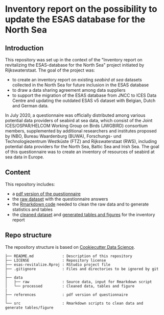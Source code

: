 # Inventory report on the possibility to update the ESAS database for the North Sea

## Introduction 

This repository was set up in the context of the "Inventory report on revitalizing the ESAS-database for the North Sea" project initiated by Rijkswaterstaat. The goal of the project was:

- to create an inventory report on existing _seabird at sea_ datasets collected in the North Sea for future inclusion in the ESAS database
- to draw a data sharing agreement among data suppliers
- to support the migration of the ESAS database from JNCC to ICES Data Centre and updating the outdated ESAS v5 dataset with Belgian, Dutch and German data.

In July 2020, a questionnaire was officially distributed among various potential data providers of seabird at sea data, which consist of the Joint ICES/OSPAR/HELCOM Working Group on Birds (JWGBIRD) consortium members, supplemented by additional researchers and institutes proposed by INBO, Bureau Waardenburg (BUWA), Forschungs- und Technologiezentrum Westküste (FTZ) and Rijkswaterstaat (RWS), including potential data providers for the North Sea, Baltic Sea and Irish Sea. The goal of this questionnaire was to create an inventory of resources of seabird at sea data in Europe.

## Content

This repository includes:

- a [pdf version of the questionnaire](https://github.com/inbo/esas-revitalize/blob/master/references/questionnaire.pdf)
- the [raw dataset](https://github.com/inbo/esas-revitalize/blob/master/data/raw/input_data_without_email.csv) with the questionnaire answers
- the [Rmarkdown code](https://github.com/inbo/esas-revitalize/tree/master/src) needed to clean the raw data and to generate statistics and tables
- the [cleaned dataset](https://github.com/inbo/esas-revitalize/blob/master/data/processed/cleaned_data.csv) and [generated tables and figures](https://github.com/inbo/esas-revitalize/blob/master/data/processed) for the inventory report

## Repo structure 

The repository structure is based on [Cookiecutter Data Science](http://drivendata.github.io/cookiecutter-data-science/). 

```
├── README.md             : Description of this repository
├── LICENSE               : Repository license
├── esas-revitalize.Rproj : RStudio project file
├── .gitignore            : Files and directories to be ignored by git
│
├── data
│   ├── raw               : Source data, input for Rmarkdown script
│   └── processed         : Cleaned data, tables and figure
|
├── references            : pdf version of questionnaire
│
└── src                   : Rmarkdown scripts to clean data and generate tables/figure
```
